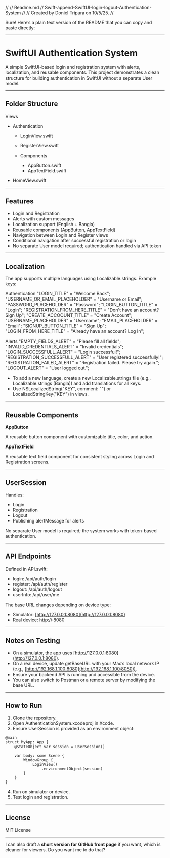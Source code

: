 //
//  Readme.md
//  Swift-append-SwiftUI-login-logout-Authentication-System
//
//  Created by Doniel Tripura on 10/5/25.
//


Sure! Here’s a plain text version of the README that you can copy and paste directly:

---

# SwiftUI Authentication System

A simple SwiftUI-based login and registration system with alerts, localization, and reusable components. This project demonstrates a clean structure for building authentication in SwiftUI without a separate User model.

---

## Folder Structure

Views

* Authentication

  * LoginView.swift
  * RegisterView.swift
  * Components

    * AppButton.swift
    * AppTextField.swift
* HomeView.swift

---

## Features

* Login and Registration
* Alerts with custom messages
* Localization support (English + Bangla)
* Reusable components (AppButton, AppTextField)
* Navigation between Login and Register views
* Conditional navigation after successful registration or login
* No separate User model required; authentication handled via API token

---

## Localization

The app supports multiple languages using Localizable.strings. Example keys:

Authentication
"LOGIN_TITLE" = "Welcome Back";
"USERNAME_OR_EMAIL_PLACEHOLDER" = "Username or Email";
"PASSWORD_PLACEHOLDER" = "Password";
"LOGIN_BUTTON_TITLE" = "Login";
"REGISTRATION_FROM_HERE_TITLE" = "Don't have an account? Sign Up";
"CREATE_ACCOOUNT_TITLE" = "Create Account";
"USERNAME_PLACEHOLDER" = "Username";
"EMAIL_PLACEHOLDER" = "Email";
"SIGNUP_BUTTON_TITLE" = "Sign Up";
"LOGIN_FROM_HERE_TITLE" = "Already have an account? Log In";

Alerts
"EMPTY_FIELDS_ALERT" = "Please fill all fields";
"INVALID_CREDENTIALS_ALERT" = "Invalid credentials";
"LOGIN_SUCCESSFULL_ALERT" = "Login successful!";
"REGISTRATION_SUCCESSFULL_ALERT" = "User registered successfully!";
"REGISTRATION_FAILED_ALERT" = "Registration failed. Please try again.";
"LOGOUT_ALERT" = "User logged out.";

* To add a new language, create a new Localizable.strings file (e.g., Localizable.strings (Bangla)) and add translations for all keys.
* Use NSLocalizedString("KEY", comment: "") or LocalizedStringKey("KEY") in views.

---

## Reusable Components

**AppButton**

A reusable button component with customizable title, color, and action.

**AppTextField**

A reusable text field component for consistent styling across Login and Registration screens.

---

## UserSession

Handles:

* Login
* Registration
* Logout
* Publishing alertMessage for alerts

No separate User model is required; the system works with token-based authentication.

---

## API Endpoints

Defined in API.swift:

* login: /api/auth/login
* register: /api/auth/register
* logout: /api/auth/logout
* userInfo: /api/user/me

The base URL changes depending on device type:

* Simulator: [http://127.0.0.1:8080](http://127.0.0.1:8080)
* Real device: http://<local-network-ip>:8080

---

## Notes on Testing

* On a simulator, the app uses [http://127.0.0.1:8080](http://127.0.0.1:8080).
* On a real device, update getBaseURL with your Mac’s local network IP (e.g., [http://192.168.1.100:8080](http://192.168.1.100:8080)).
* Ensure your backend API is running and accessible from the device.
* You can also switch to Postman or a remote server by modifying the base URL.

---

## How to Run

1. Clone the repository.
2. Open AuthenticationSystem.xcodeproj in Xcode.
3. Ensure UserSession is provided as an environment object:

```
@main
struct MyApp: App {
    @StateObject var session = UserSession()

    var body: some Scene {
        WindowGroup {
            LoginView()
                .environmentObject(session)
        }
    }
}
```

4. Run on simulator or device.
5. Test login and registration.

---

## License

MIT License

---

I can also draft a **short version for GitHub front page** if you want, which is cleaner for viewers. Do you want me to do that?
